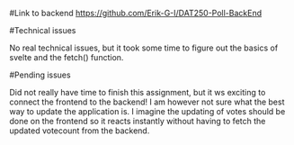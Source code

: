 #Link to backend
https://github.com/Erik-G-I/DAT250-Poll-BackEnd

#Technical issues

No real technical issues, but it took some time to figure out the basics of svelte and the fetch() function.

#Pending issues

Did not really have time to finish this assignment, but it ws exciting to connect the frontend to the backend!
I am however not sure what the best way to update the application is. I imagine the updating of votes should be done on the frontend
so it reacts instantly without having to fetch the updated votecount from the backend. 

